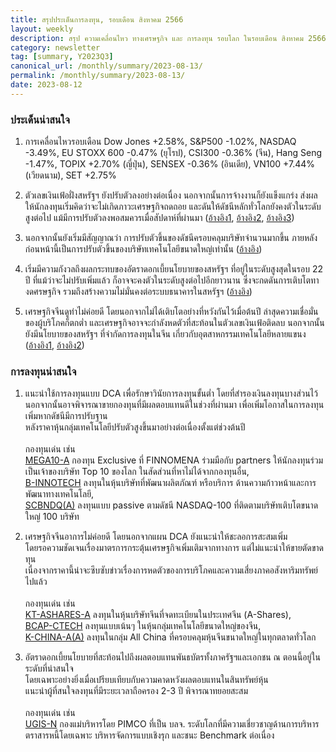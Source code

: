 ```yaml
---
title: สรุปประเด็นการลงทุน, รอบเดือน สิงหาคม 2566
layout: weekly
description: สรุป ความเคลื่อนไหว ทางเศรษฐกิจ และ การลงทุน รอบโลก ในรอบเดือน สิงหาคม 2566
category: newsletter
tag: [summary, Y2023Q3]
canonical_url: /monthly/summary/2023-08-13/
permalink: /monthly/summary/2023-08-13/
date: 2023-08-12
---
```


### ประเด็นน่าสนใจ

1. การเคลื่อนไหวรอบเดือน Dow Jones +2.58%, S&P500 -1.02%, NASDAQ -3.49%, EU STOXX 600 -0.47% (ยุโรป), CSI300 -0.36% (จีน), Hang Seng -1.47%, TOPIX +2.70% (ญี่ปุ่น), SENSEX -0.36% (อินเดีย), VN100 +7.44% (เวียดนาม), SET +2.75%

2. ตัวเลขเงินเฟ้อฝั่งสหรัฐฯ ยังปรับตัวลงอย่างต่อเนื่อง นอกจากนั้นการจ้างงานก็ยังแข็งแกร่ง ส่งผลให้นักลงทุนเริ่มคิดว่าจะไม่เกิดภาวะเศรษฐกิจถดถอย และดันให้ดัชนีหลักทั่วโลกยังคงตัวในระดับสูงต่อไป แม้มีการปรับตัวลงพอสมควรเมื่อสัปดาห์ที่ผ่านมา
([อ้างอิง1](https://www.cnbc.com/2023/07/13/stock-markets-cool-inflation-and-hot-markets.html), 
[อ้างอิง2](https://www.cnbc.com/2023/07/18/stock-markets-the-long-awaited-recession-might-not-come.html), 
[อ้างอิง3](https://www.cnbc.com/2023/08/07/stock-markets-a-good-economy-doesnt-mean-positive-markets.html)) 

3. นอกจากนั้นยังเริ่มมีสัญญาณว่า การปรับตัวขึ้นของดัชนีครอบคลุมบริษัทจำนวนมากขึ้น ภายหลังก่อนหน้านี้เป็นการปรับตัวขึ้นของบริษัทเทคโนโลยีขนาดใหญ่เท่านั้น
([อ้างอิง](https://www.cnbc.com/2023/07/26/stock-markets-alphabet-rises-as-microsoft-sinks.html)) 

4. เริ่มมีความกังวลถึงผลกระทบของอัตราดอกเบี้ยนโยบายของสหรัฐฯ ที่อยู่ในระดับสูงสุดในรอบ 22 ปี ที่แม้ว่าจะไม่ปรับเพิ่มแล้ว ก็อาจจะคงตัวในระดับสูงต่อไปอีกยาวนาน ซึ่งจะกดดันการเติบโตทางดศรษฐกิจ รวมถึงสร้างความไม่มั่นคงต่อระบบธนาคารในสหรัฐฯ
([อ้างอิง](https://www.cnbc.com/2023/07/31/stock-markets-more-signs-the-fed-might-stop-hiking.html)) 

5. เศรษฐกิจจีนดูท่าไม่ค่อยดี โดยนอกจากไม่ได้เติบโตอย่างที่หวังกันไว้เมื่อต้นปี ล่าสุดความเชื่อมั่นของผู้บริโภคก็ตกต่ำ และเศรษฐกิจอาจจะกำลังหดตัวที่สะท้อนในตัวเลขเงินเฟ้อติดลบ นอกจากนั้นยังมีนโยบายของสหรัฐฯ ที่จำกัดการลงทุนในจีน เกี่ยวกับอุตสาหกรรมเทคโนโลยีหลายแขนง
([อ้างอิง1](https://www.cnbc.com/2023/08/11/cnbc-daily-open-is-china-a-no-go-for-us-investment.html), 
[อ้างอิง2](https://www.cnbc.com/2023/08/09/asia-stock-market-today-live-updates-china-cpi-ppi-moodys-bank-downgrade.html))



### การลงทุนน่าสนใจ

1. แนะนำใช้การลงทุนแบบ DCA เพื่อรักษาวินัยการลงทุนขั้นต่ำ โดยที่สำรองเงินลงทุนบางส่วนไว้  
นอกจากนั้นอาจพิจารณาขายกองทุนที่มีผลตอบแทนดีในช่วงที่ผ่านมา เพื่อเพิ่มโอกาสในการลงทุนเพิ่มหากดัชนีมีการปรับฐาน  
หลังราคาหุ้นกลุ่มเทคโนโลยีปรับตัวสูงขึ้นมาอย่างต่อเนื่องตั้งแต่ช่วงต้นปี<br><br>
กองทุนเด่น เช่น  
[MEGA10-A](https://www.finnomena.com/mega10/) กองทุน Exclusive ที่ FINNOMENA ร่วมมือกับ partners ให้นักลงทุนร่วมเป็นเจ้าของบริษัท Top 10 ของโลก ในสัดส่วนที่หาไม่ได้จากกองทุนอื่น,  
[B-INNOTECH](https://www.finnomena.com/fund/B-INNOTECH) ลงทุนในหุ้นบริษัทที่พัฒนาผลิตภัณฑ์ หรือบริการ ด้านความก้าวหน้าและการพัฒนาทางเทคโนโลยี,  
[SCBNDQ(A)](https://www.finnomena.com/fund/SCBNDQ(A)) ลงทุนแบบ passive ตามดัชนี NASDAQ-100 ที่ติดตามบริษัทเติบโตขนาดใหญ่ 100 บริษัท

2. เศรษฐกิจจีนอาการไม่ค่อยดี โดยนอกจากแผน DCA ยังแนะนำให้ชะลอการสะสมเพิ่ม  
โดยรอความชัดเจนเรื่องมาตรการกระตุ้นเศรษฐกิจเพิ่มเติมจากทางการ แต่ไม่แนะนำให้ขายตัดขาดทุน  
เนื่องจากราคานี้น่าจะซึบซับข่าวเรื่องการหดตัวของการบริโภคและความเสี่ยงภาคอสังหาริมทรัพย์ไปแล้ว<br><br>
กองทุนเด่น เช่น  
[KT-ASHARES-A](https://www.finnomena.com/fund/KT-Ashares-A) ลงทุนในหุ้นบริษัทจีนที่จดทะเบียนในประเทศจีน (A-Shares),  
[BCAP-CTECH](https://www.finnomena.com/fund/BCAP-CTECH) ลงทุนแบบเน้นๆ ในหุ้นกลุ่มเทคโนโลยีขนาดใหญ่ของจีน,  
[K-CHINA-A(A)](https://www.finnomena.com/fund/K-CHINA-A(A)) ลงทุนในกลุ่ม All China ที่ครอบคลุมหุ้นจีนขนาดใหญ่ในทุกตลาดทั่วโลก

3. อัตราดอกเบี้ยนโยบายที่สะท้อนไปถึงผลตอบแทนพันธบัตรทั้งภาครัฐฯและเอกชน ณ ตอนนี้อยู่ในระดับที่น่าสนใจ  
โดยเฉพาะอย่างยิ่งเมื่อเปรียบเทียบกับความคาดหวังผลตอบแทนในสินทรัพย์หุ้น  
แนะนำผู้ที่สนใจลงทุนที่มีระยะเวลาถือครอง 2-3 ปี พิจารณาทยอยสะสม<br><br>
กองทุนเด่น เช่น  
[UGIS-N](https://www.finnomena.com/fund/UGIS-N) กองแม่บริหารโดย PIMCO ที่เป็น บลจ. ระดับโลกที่มีความเชี่ยวชาญด้านการบริหารตราสารหนี้โดยเฉพาะ บริหารจัดการแบบเชิงรุก และชนะ Benchmark ต่อเนื่อง  
